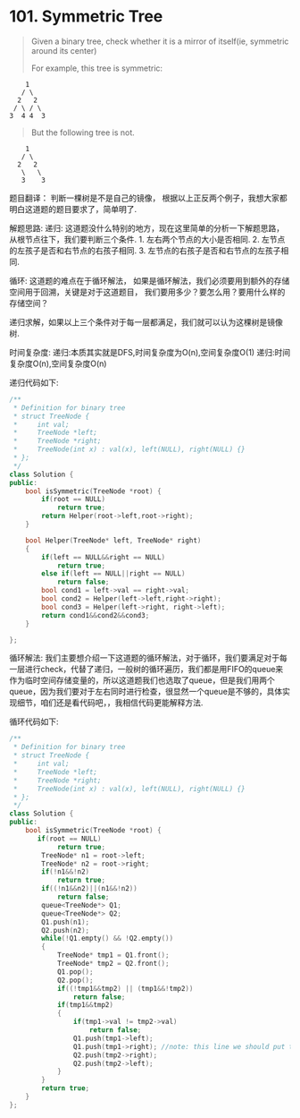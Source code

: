 # 101. Symmetric Tree

> Given a binary tree, check whether it is a mirror of itself\(ie, symmetric around its center\)
>
> For example, this tree is symmetric:

```text
    1
   / \
  2   2
 / \ / \
3  4 4  3
```

> But the following tree is not.

```text
    1
   / \
  2   2
   \   \
   3    3
```

题目翻译： 判断一棵树是不是自己的镜像， 根据以上正反两个例子，我想大家都明白这道题的题目要求了，简单明了.

解题思路: 递归: 这道题没什么特别的地方，现在这里简单的分析一下解题思路，从根节点往下，我们要判断三个条件. 1. 左右两个节点的大小是否相同. 2. 左节点的左孩子是否和右节点的右孩子相同. 3. 左节点的右孩子是否和右节点的左孩子相同.

循环: 这道题的难点在于循环解法， 如果是循环解法，我们必须要用到额外的存储空间用于回溯，关键是对于这道题目， 我们要用多少？要怎么用？要用什么样的存储空间？

递归求解，如果以上三个条件对于每一层都满足，我们就可以认为这棵树是镜像树.

时间复杂度: 递归:本质其实就是DFS,时间复杂度为O\(n\),空间复杂度O\(1\) 递归:时间复杂度O\(n\),空间复杂度O\(n\)

递归代码如下:

```cpp
/**
 * Definition for binary tree
 * struct TreeNode {
 *     int val;
 *     TreeNode *left;
 *     TreeNode *right;
 *     TreeNode(int x) : val(x), left(NULL), right(NULL) {}
 * };
 */
class Solution {
public:
    bool isSymmetric(TreeNode *root) {
        if(root == NULL)
            return true;
        return Helper(root->left,root->right);
    }

    bool Helper(TreeNode* left, TreeNode* right)
    {
        if(left == NULL&&right == NULL)
            return true;
        else if(left == NULL||right == NULL)
            return false;
        bool cond1 = left->val == right->val;
        bool cond2 = Helper(left->left,right->right);
        bool cond3 = Helper(left->right, right->left);
        return cond1&&cond2&&cond3;
    }

};
```

循环解法: 我们主要想介绍一下这道题的循环解法，对于循环，我们要满足对于每一层进行check，代替了递归，一般树的循环遍历，我们都是用FIFO的queue来作为临时空间存储变量的，所以这道题我们也选取了queue，但是我们用两个queue，因为我们要对于左右同时进行检查，很显然一个queue是不够的，具体实现细节，咱们还是看代码吧，，我相信代码更能解释方法.

循环代码如下:

```cpp
/**
 * Definition for binary tree
 * struct TreeNode {
 *     int val;
 *     TreeNode *left;
 *     TreeNode *right;
 *     TreeNode(int x) : val(x), left(NULL), right(NULL) {}
 * };
 */
class Solution {
public:
    bool isSymmetric(TreeNode *root) {
       if(root == NULL)
            return true;
        TreeNode* n1 = root->left;
        TreeNode* n2 = root->right;
        if(!n1&&!n2)
            return true;
        if((!n1&&n2)||(n1&&!n2))
            return false;
        queue<TreeNode*> Q1;
        queue<TreeNode*> Q2;
        Q1.push(n1);
        Q2.push(n2);
        while(!Q1.empty() && !Q2.empty())
        {
            TreeNode* tmp1 = Q1.front();
            TreeNode* tmp2 = Q2.front();
            Q1.pop();
            Q2.pop();
            if((!tmp1&&tmp2) || (tmp1&&!tmp2))
                return false;
            if(tmp1&&tmp2)
            {
                if(tmp1->val != tmp2->val)
                    return false;
                Q1.push(tmp1->left);
                Q1.push(tmp1->right); //note: this line we should put the mirror sequence in two queues
                Q2.push(tmp2->right);
                Q2.push(tmp2->left);
            }
        }
        return true;
    }
};
```


